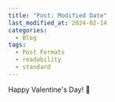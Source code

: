 ```yaml
---
title: "Post: Modified Date"
last_modified_at: 2024-02-14
categories:
  - Blog
tags:
  - Post Formats
  - readability
  - standard
---
```


Happy Valentine's Day! 🥰